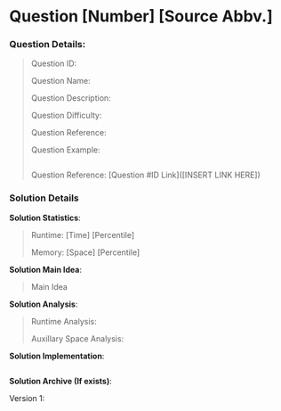 # Question [Number] [Source Abbv.]

### Question Details:
> Question ID:
> 
> Question Name:
> 
> Question Description:
> 
> Question Difficulty:
> 
> Question Reference: 
> 
> Question Example:
> 
> ```
> ``` 
> Question Reference: [Question #ID Link]([INSERT LINK HERE])


### Solution Details
__Solution Statistics__:
> Runtime: [Time] [Percentile]
> 
> Memory: [Space] [Percentile]

__Solution Main Idea__:
> Main Idea

__Solution Analysis__:
> Runtime Analysis:
> 
> Auxillary Space Analysis:

__Solution Implementation__:

```python

```

__Solution Archive (If exists)__:

Version 1:

```python

```